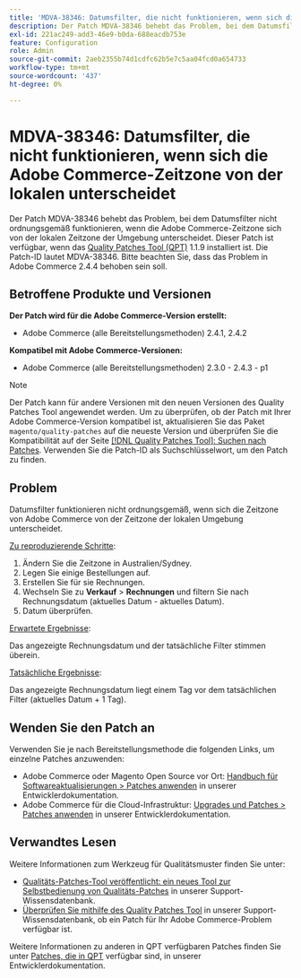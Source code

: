 ```yaml
---
title: 'MDVA-38346: Datumsfilter, die nicht funktionieren, wenn sich die Adobe Commerce-Zeitzone von der lokalen unterscheidet'
description: Der Patch MDVA-38346 behebt das Problem, bei dem Datumsfilter nicht ordnungsgemäß funktionieren, wenn die Adobe Commerce-Zeitzone sich von der lokalen Zeitzone der Umgebung unterscheidet. Dieser Patch ist verfügbar, wenn das [Quality Patches Tool (QPT)](/help/announcements/adobe-commerce-announcements/magento-quality-patches-released-new-tool-to-self-serve-quality-patches.md) 1.1.9 installiert ist. Die Patch-ID lautet MDVA-38346. Bitte beachten Sie, dass das Problem in Adobe Commerce 2.4.4 behoben sein soll.
exl-id: 221ac249-add3-46e9-b0da-688eacdb753e
feature: Configuration
role: Admin
source-git-commit: 2aeb2355b74d1cdfc62b5e7c5aa04fcd0a654733
workflow-type: tm+mt
source-wordcount: '437'
ht-degree: 0%

---
```


# MDVA-38346: Datumsfilter, die nicht funktionieren, wenn sich die Adobe Commerce-Zeitzone von der lokalen unterscheidet

Der Patch MDVA-38346 behebt das Problem, bei dem Datumsfilter nicht ordnungsgemäß funktionieren, wenn die Adobe Commerce-Zeitzone sich von der lokalen Zeitzone der Umgebung unterscheidet. Dieser Patch ist verfügbar, wenn das [Quality Patches Tool (QPT)](/help/announcements/adobe-commerce-announcements/magento-quality-patches-released-new-tool-to-self-serve-quality-patches.md) 1.1.9 installiert ist. Die Patch-ID lautet MDVA-38346. Bitte beachten Sie, dass das Problem in Adobe Commerce 2.4.4 behoben sein soll.

## Betroffene Produkte und Versionen

**Der Patch wird für die Adobe Commerce-Version erstellt:**

* Adobe Commerce (alle Bereitstellungsmethoden) 2.4.1, 2.4.2

**Kompatibel mit Adobe Commerce-Versionen:**

* Adobe Commerce (alle Bereitstellungsmethoden) 2.3.0 - 2.4.3 - p1

>[!NOTE]
>
>Der Patch kann für andere Versionen mit den neuen Versionen des Quality Patches Tool angewendet werden. Um zu überprüfen, ob der Patch mit Ihrer Adobe Commerce-Version kompatibel ist, aktualisieren Sie das Paket `magento/quality-patches` auf die neueste Version und überprüfen Sie die Kompatibilität auf der Seite [[!DNL Quality Patches Tool]: Suchen nach Patches](https://experienceleague.adobe.com/tools/commerce-quality-patches/index.html). Verwenden Sie die Patch-ID als Suchschlüsselwort, um den Patch zu finden.

## Problem

Datumsfilter funktionieren nicht ordnungsgemäß, wenn sich die Zeitzone von Adobe Commerce von der Zeitzone der lokalen Umgebung unterscheidet.

<u>Zu reproduzierende Schritte</u>:

1. Ändern Sie die Zeitzone in Australien/Sydney.
1. Legen Sie einige Bestellungen auf.
1. Erstellen Sie für sie Rechnungen.
1. Wechseln Sie zu **Verkauf** > **Rechnungen** und filtern Sie nach Rechnungsdatum (aktuelles Datum - aktuelles Datum).
1. Datum überprüfen.

<u>Erwartete Ergebnisse</u>:

Das angezeigte Rechnungsdatum und der tatsächliche Filter stimmen überein.

<u>Tatsächliche Ergebnisse</u>:

Das angezeigte Rechnungsdatum liegt einem Tag vor dem tatsächlichen Filter (aktuelles Datum + 1 Tag).

## Wenden Sie den Patch an

Verwenden Sie je nach Bereitstellungsmethode die folgenden Links, um einzelne Patches anzuwenden:

* Adobe Commerce oder Magento Open Source vor Ort: [Handbuch für Softwareaktualisierungen > Patches anwenden](https://experienceleague.adobe.com/en/docs/commerce-operations/tools/quality-patches-tool/usage) in unserer Entwicklerdokumentation.
* Adobe Commerce für die Cloud-Infrastruktur: [Upgrades und Patches > Patches anwenden](https://experienceleague.adobe.com/en/docs/commerce-cloud-service/user-guide/develop/upgrade/apply-patches) in unserer Entwicklerdokumentation.

## Verwandtes Lesen

Weitere Informationen zum Werkzeug für Qualitätsmuster finden Sie unter:

* [Qualitäts-Patches-Tool veröffentlicht: ein neues Tool zur Selbstbedienung von Qualitäts-Patches](/help/announcements/adobe-commerce-announcements/magento-quality-patches-released-new-tool-to-self-serve-quality-patches.md) in unserer Support-Wissensdatenbank.
* [Überprüfen Sie mithilfe des Quality Patches Tool](/help/support-tools/patches-available-in-qpt-tool/check-patch-for-magento-issue-with-magento-quality-patches.md) in unserer Support-Wissensdatenbank, ob ein Patch für Ihr Adobe Commerce-Problem verfügbar ist.

Weitere Informationen zu anderen in QPT verfügbaren Patches finden Sie unter [Patches, die in QPT](https://experienceleague.adobe.com/tools/commerce-quality-patches/index.html) verfügbar sind, in unserer Entwicklerdokumentation.
